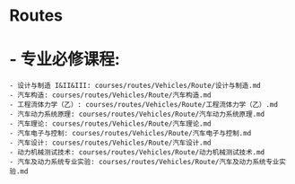 # Routes
# - 专业必修课程: 
    - 设计与制造 I&II&III: courses/routes/Vehicles/Route/设计与制造.md
    - 汽车构造: courses/routes/Vehicles/Route/汽车构造.md
    - 工程流体力学（乙）: courses/routes/Vehicles/Route/工程流体力学（乙）.md
    - 汽车动力系统原理: courses/routes/Vehicles/Route/汽车动力系统原理.md
    - 汽车理论: courses/routes/Vehicles/Route/汽车理论.md
    - 汽车电子与控制: courses/routes/Vehicles/Route/汽车电子与控制.md
    - 汽车设计: courses/routes/Vehicles/Route/汽车设计.md
    - 动力机械测试技术: courses/routes/Vehicles/Route/动力机械测试技术.md
    - 汽车及动力系统专业实验: courses/routes/Vehicles/Route/汽车及动力系统专业实验.md
